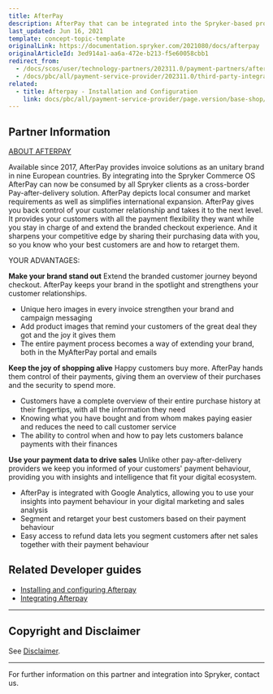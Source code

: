 ```yaml
---
title: AfterPay
description: AfterPay that can be integrated into the Spryker-based project, provides invoice solutions as an unitary brand in nine European countries.
last_updated: Jun 16, 2021
template: concept-topic-template
originalLink: https://documentation.spryker.com/2021080/docs/afterpay
originalArticleId: 3ed914a1-aa6a-472e-b213-f5e60058cbb1
redirect_from:
  - /docs/scos/user/technology-partners/202311.0/payment-partners/afterpay.html
  - /docs/pbc/all/payment-service-provider/202311.0/third-party-integrations/afterpay/afterpay.html
related:
  - title: Afterpay - Installation and Configuration
    link: docs/pbc/all/payment-service-provider/page.version/base-shop/third-party-integrations/afterpay/install-and-configure-afterpay.html
---
```


## Partner Information

[ABOUT AFTERPAY](https://www.afterpay.com/)

Available since 2017, AfterPay provides invoice solutions as an unitary brand in nine European countries. By integrating into the Spryker Commerce OS AfterPay can now be consumed by all Spryker clients as a cross-border Pay-after-delivery solution. AfterPay depicts local consumer and market requirements as well as simplifies international expansion. AfterPay gives you back control of your customer relationship and takes it to the next level. It provides your customers with all the payment flexibility they want while you stay in charge of and extend the branded checkout experience. And it sharpens your competitive edge by sharing their purchasing data with you, so you know who your best customers are and how to retarget them.

YOUR ADVANTAGES:

**Make your brand stand out**
Extend the branded customer journey beyond checkout. AfterPay keeps your brand in the spotlight and strengthens your customer relationships.
- Unique hero images in every invoice strengthen your brand and campaign messaging
- Add product images that remind your customers of the great deal they got and the joy it gives them
- The entire payment process becomes a way of extending your brand, both in the MyAfterPay portal and emails

**Keep the joy of shopping alive**
Happy customers buy more. AfterPay hands them control of their payments, giving them an overview of their purchases and the security to spend more.
- Customers have a complete overview of their entire purchase history at their fingertips, with all the information they need
- Knowing what you have bought and from whom makes paying easier and reduces the need to call customer service
- The ability to control when and how to pay lets customers balance payments with their finances

**Use your payment data to drive sales**
Unlike other pay-after-delivery providers we keep you informed of your customers' payment behaviour, providing you with insights and intelligence that fit your digital ecosystem.
- AfterPay is integrated with Google Analytics, allowing you to use your insights into payment behaviour in your digital marketing and sales analysis
- Segment and retarget your best customers based on their payment behaviour
- Easy access to refund data lets you segment customers after net sales together with their payment behaviour

## Related Developer guides

- [Installing and configuring Afterpay](/docs/pbc/all/payment-service-provider/{{page.version}}/base-shop/third-party-integrations/afterpay/install-and-configure-afterpay.html)
- [Integrating Afterpay](/docs/pbc/all/payment-service-provider/{{page.version}}/base-shop/third-party-integrations/afterpay/integrate-afterpay.html)

---

## Copyright and Disclaimer

See [Disclaimer](https://github.com/spryker/spryker-documentation).

---
For further information on this partner and integration into Spryker,  contact us.

<div class="hubspot-form js-hubspot-form" data-portal-id="2770802" data-form-id="163e11fb-e833-4638-86ae-a2ca4b929a41" id="hubspot-1"></div>

